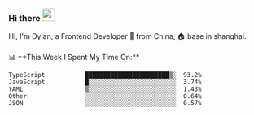 ### Hi there <img src="https://media.giphy.com/media/hvRJCLFzcasrR4ia7z/giphy.gif" width="25px">

<!-- ![visitors](https://visitor-badge.glitch.me/badge?page_id=dislfyer.dislfyer) --!>

Hi, I'm Dylan, a Frontend Developer 🚀 from China, 🏠 base in shanghai.
<br/>
<br/>

📊 **This Week I Spent My Time On:**


<!--START_SECTION:waka-->

```text
TypeScript           ███████████████████████▒░  93.2%
JavaScript           █░░░░░░░░░░░░░░░░░░░░░░░░  3.74%
YAML                 ▒░░░░░░░░░░░░░░░░░░░░░░░░  1.43%
Other                ░░░░░░░░░░░░░░░░░░░░░░░░░  0.64%
JSON                 ░░░░░░░░░░░░░░░░░░░░░░░░░  0.57%
```

<!--END_SECTION:waka-->

<!--
**About Me:**
 -->

